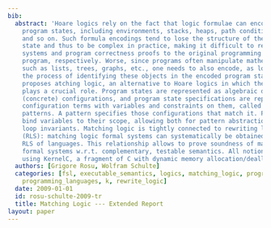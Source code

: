 ```yaml
---
bib:
  abstract: 'Hoare logics rely on the fact that logic formulae can encode, or specify,
    program states, including environments, stacks, heaps, path conditions, data constraints,
    and so on. Such formula encodings tend to lose the structure of the original program
    state and thus to be complex in practice, making it difficult to relate formal
    systems and program correctness proofs to the original programming language and
    program, respectively. Worse, since programs often manipulate mathematical objects
    such as lists, trees, graphs, etc., one needs to also encode, as logical formulae,
    the process of identifying these objects in the encoded program state. This paper
    proposes atching logic, an alternative to Hoare logics in which the state structure
    plays a crucial role. Program states are represented as algebraic data-types called
    (concrete) configurations, and program state specifications are represented as
    configuration terms with variables and constraints on them, called (configuration)
    patterns. A pattern specifies those configurations that match it. Patterns can
    bind variables to their scope, allowing both for pattern abstraction and for expressing
    loop invariants. Matching logic is tightly connected to rewriting logic semantics
    (RLS): matching logic formal systems can systematically be obtained from executable
    RLS of languages. This relationship allows to prove soundness of matching logic
    formal systems w.r.t. complementary, testable semantics. All notions are exemplified
    using KernelC, a fragment of C with dynamic memory allocation/deallocation.'
  authors: [Grigore Rosu, Wolfram Schulte]
  categories: [fsl, executable_semantics, logics, matching_logic, program_verification,
    programming_languages, k, rewrite_logic]
  date: 2009-01-01
  id: rosu-schulte-2009-tr
  title: Matching Logic --- Extended Report
layout: paper
---
```

